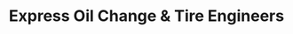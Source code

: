 ---
title: "Express Oil Change & Tire Engineers"
url: /cypress/express-oil-change-and-tire-engineers/
shop: tyres
---